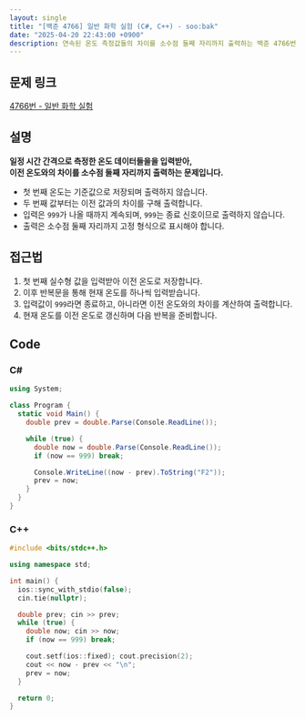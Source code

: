 ```yaml
---
layout: single
title: "[백준 4766] 일반 화학 실험 (C#, C++) - soo:bak"
date: "2025-04-20 22:43:00 +0900"
description: 연속된 온도 측정값들의 차이를 소수점 둘째 자리까지 출력하는 백준 4766번 일반 화학 실험 문제의 C# 및 C++ 풀이 및 해설
---
```


## 문제 링크
[4766번 - 일반 화학 실험](https://www.acmicpc.net/problem/4766)

## 설명
**일정 시간 간격으로 측정한 온도 데이터들을을 입력받아,**<br>
**이전 온도와의 차이를 소수점 둘째 자리까지 출력하는 문제입니다.**
<br>

- 첫 번째 온도는 기준값으로 저장되며 출력하지 않습니다.
- 두 번째 값부터는 이전 값과의 차이를 구해 출력합니다.
- 입력은 `999`가 나올 때까지 계속되며, `999`는 종료 신호이므로 출력하지 않습니다.
- 출력은 소수점 둘째 자리까지 고정 형식으로 표시해야 합니다.


## 접근법

1. 첫 번째 실수형 값을 입력받아 이전 온도로 저장합니다.
2. 이후 반복문을 통해 현재 온도를 하나씩 입력받습니다.
3. 입력값이 `999`라면 종료하고, 아니라면 이전 온도와의 차이를 계산하여 출력합니다.
5. 현재 온도를 이전 온도로 갱신하며 다음 반복을 준비합니다.


## Code

### C#
```csharp
using System;

class Program {
  static void Main() {
    double prev = double.Parse(Console.ReadLine());

    while (true) {
      double now = double.Parse(Console.ReadLine());
      if (now == 999) break;

      Console.WriteLine((now - prev).ToString("F2"));
      prev = now;
    }
  }
}
```

### C++
```cpp
#include <bits/stdc++.h>

using namespace std;

int main() {
  ios::sync_with_stdio(false);
  cin.tie(nullptr);

  double prev; cin >> prev;
  while (true) {
    double now; cin >> now;
    if (now == 999) break;

    cout.setf(ios::fixed); cout.precision(2);
    cout << now - prev << "\n";
    prev = now;
  }

  return 0;
}
```
